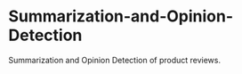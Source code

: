 Summarization-and-Opinion-Detection
===================================

Summarization and Opinion Detection of product reviews.
